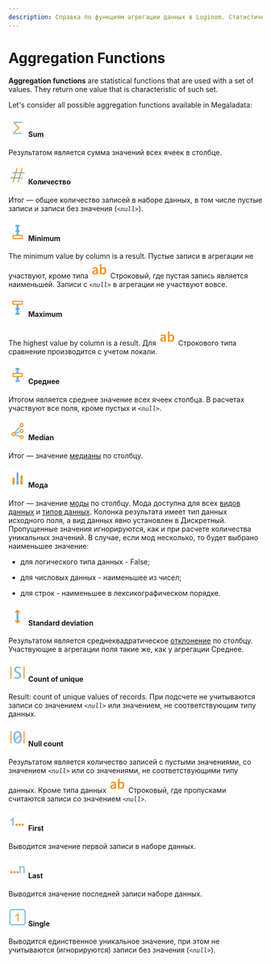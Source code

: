 ```yaml
---
description: Справка по функциям агрегации данных в Loginom. Статистические функции суммы, количества, минимума, максимума, среднего, медианы, моды, стандартного отклонения, количества уникальных, количества пропусков, первого и последнего элементов.
---
```

# Aggregation Functions

**Aggregation functions** are statistical functions that are used with a set of values. They return one value that is characteristic of such set.

Let's consider all possible aggregation functions available in Megaladata:

#### ![](./../../images/icons/common/aggregations/factor-sum_default.svg) Sum
Результатом является сумма значений всех ячеек в столбце.
#### ![](./../../images/icons/common/aggregations/factor-count_default.svg) Количество
Итог — общее количество записей в наборе данных, в том числе пустые записи и записи без значения (*`<null>`*).
#### ![](./../../images/icons/common/aggregations/factor-min_default.svg) Minimum
The minimum value by column is a result. Пустые записи в агрегации не участвуют, кроме типа ![](./../../images/icons/common/data-types/string_default.svg) Строковый, где пустая запись является наименьшей. Записи с *`<null>`* в агрегации не участвуют вовсе.
#### ![](./../../images/icons/common/aggregations/factor-max_default.svg) Maximum
The highest value by column is a result. Для ![](./../../images/icons/common/data-types/string_default.svg) Строкового типа сравнение производится с учетом локали.
#### ![](./../../images/icons/common/aggregations/factor-avg_default.svg) Среднее
Итогом является среднее значение всех ячеек столбца. В расчетах участвуют все поля, кроме пустых и  *`<null>`*.
#### ![](./../../images/icons/common/aggregations/factor-median_default.svg) Median
Итог — значение [медианы](https://wiki.loginom.ru/articles/median.html) по столбцу.
#### ![](./../../images/icons/common/aggregations/mode_default.svg) Мода
Итог — значение [моды](https://wiki.loginom.ru/articles/mode.html) по столбцу.
Мода доступна для всех [видов данных](../../data/datakind.md) и [типов данных](../../data/datatype.md).
Колонка результата имеет тип данных исходного поля, а вид данных явно установлен в Дискретный.
Пропущенные значения игнорируются, как и при расчете количества уникальных значений.
В случае, если мод несколько, то будет выбрано наименьшее значение:

* для логического типа данных - False;

* для числовых данных - наименьшее из чисел;

* для строк - наименьшее в лексикографическом порядке.
#### ![](./../../images/icons/common/aggregations/factor-stddev_default.svg) Standard deviation
Результатом является среднеквадратическое [отклонение](https://wiki.loginom.ru/articles/mean-square-deviation.html) по столбцу. Участвующие в агрегации поля такие же, как у агрегации Среднее.
#### ![](./../../images/icons/common/aggregations/factor-unique-count_default.svg) Count of unique
Result: count of unique values of records. При подсчете не учитываются записи со значением *`<null>`* или значением, не соответствующим типу данных.
#### ![](./../../images/icons/common/aggregations/factor-null-count_default.svg) Null count
Результатом является количество записей с пустыми значениями, со значением *`<null>`* или со значениями, не соответствующими типу данных. Кроме типа данных ![](./../../images/icons/common/data-types/string_default.svg) Строковый, где пропусками считаются записи со значением *`<null>`*.
#### ![](./../../images/icons/common/aggregations/factor-stat-first_default.svg) First
Выводится значение первой записи в наборе данных.
#### ![](./../../images/icons/common/aggregations/factor-stat-last_default.svg) Last
Выводится значение последней записи наборе данных.
#### ![](./../../images/icons/common/aggregations/factor-only_default.svg) Single
Выводится единственное уникальное значение, при этом не учитываются (игнорируются) записи без значения (*`<null>`*).





[def]: ./../../images/icons/common/aggregations/mode_default.svg
